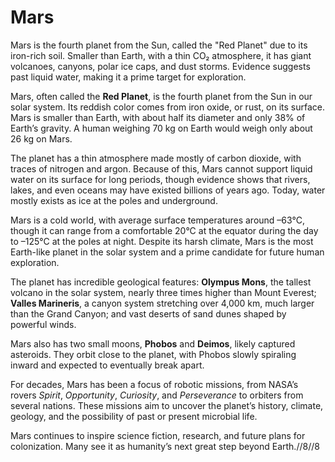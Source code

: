# Mars
Mars is the fourth planet from the Sun, called the "Red Planet" due to its iron-rich soil. Smaller than Earth, with a thin CO₂ atmosphere, it has giant volcanoes, canyons, polar ice caps, and dust storms. Evidence suggests past liquid water, making it a prime target for exploration.

Mars, often called the **Red Planet**, is the fourth planet from the Sun in our solar system. Its reddish color comes from iron oxide, or rust, on its surface. Mars is smaller than Earth, with about half its diameter and only 38% of Earth’s gravity. A human weighing 70 kg on Earth would weigh only about 26 kg on Mars.

The planet has a thin atmosphere made mostly of carbon dioxide, with traces of nitrogen and argon. Because of this, Mars cannot support liquid water on its surface for long periods, though evidence shows that rivers, lakes, and even oceans may have existed billions of years ago. Today, water mostly exists as ice at the poles and underground.

Mars is a cold world, with average surface temperatures around –63°C, though it can range from a comfortable 20°C at the equator during the day to –125°C at the poles at night. Despite its harsh climate, Mars is the most Earth-like planet in the solar system and a prime candidate for future human exploration.

The planet has incredible geological features: **Olympus Mons**, the tallest volcano in the solar system, nearly three times higher than Mount Everest; **Valles Marineris**, a canyon system stretching over 4,000 km, much larger than the Grand Canyon; and vast deserts of sand dunes shaped by powerful winds.

Mars also has two small moons, **Phobos** and **Deimos**, likely captured asteroids. They orbit close to the planet, with Phobos slowly spiraling inward and expected to eventually break apart.

For decades, Mars has been a focus of robotic missions, from NASA’s rovers *Spirit*, *Opportunity*, *Curiosity*, and *Perseverance* to orbiters from several nations. These missions aim to uncover the planet’s history, climate, geology, and the possibility of past or present microbial life.

Mars continues to inspire science fiction, research, and future plans for colonization. Many see it as humanity’s next great step beyond Earth.//8//8 


